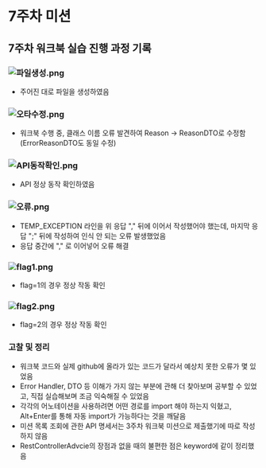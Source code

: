 # 7주차 미션

## 7주차 워크북 실습 진행 과정 기록

### ![파일생성.png](../../../../Users/%EB%B0%95%EC%9D%80%EC%84%9C/Documents/%EC%B9%B4%EC%B9%B4%EC%98%A4%ED%86%A1%20%EB%B0%9B%EC%9D%80%20%ED%8C%8C%EC%9D%BC/%ED%8C%8C%EC%9D%BC%EC%83%9D%EC%84%B1.png)
- 주어진 대로 파일을 생성하였음

### ![오타수정.png](../../../../Users/%EB%B0%95%EC%9D%80%EC%84%9C/Documents/%EC%B9%B4%EC%B9%B4%EC%98%A4%ED%86%A1%20%EB%B0%9B%EC%9D%80%20%ED%8C%8C%EC%9D%BC/%EC%98%A4%ED%83%80%EC%88%98%EC%A0%95.png)
- 워크북 수행 중, 클래스 이름 오류 발견하여 Reason -> ReasonDTO로 수정함 (ErrorReasonDTO도 동일 수정)

### ![API동작확인.png](../../../../Users/%EB%B0%95%EC%9D%80%EC%84%9C/Documents/%EC%B9%B4%EC%B9%B4%EC%98%A4%ED%86%A1%20%EB%B0%9B%EC%9D%80%20%ED%8C%8C%EC%9D%BC/API%EB%8F%99%EC%9E%91%ED%99%95%EC%9D%B8.png)
- API 정상 동작 확인하였음

### ![오류.png](../../../../Users/%EB%B0%95%EC%9D%80%EC%84%9C/Documents/%EC%B9%B4%EC%B9%B4%EC%98%A4%ED%86%A1%20%EB%B0%9B%EC%9D%80%20%ED%8C%8C%EC%9D%BC/%EC%98%A4%EB%A5%98.png)
- TEMP_EXCEPTION 라인을 위 응답 "," 뒤에 이어서 작성했어야 했는데, 마지막 응답 ";" 뒤에 작성하여 인식 안 되는 오류 발생했었음
- 응답 중간에 "," 로 이어넣어 오류 해결

### ![flag1.png](../../../../Users/%EB%B0%95%EC%9D%80%EC%84%9C/Documents/%EC%B9%B4%EC%B9%B4%EC%98%A4%ED%86%A1%20%EB%B0%9B%EC%9D%80%20%ED%8C%8C%EC%9D%BC/flag1.png)
- flag=1의 경우 정상 작동 확인

### ![flag2.png](../../../../Users/%EB%B0%95%EC%9D%80%EC%84%9C/Documents/%EC%B9%B4%EC%B9%B4%EC%98%A4%ED%86%A1%20%EB%B0%9B%EC%9D%80%20%ED%8C%8C%EC%9D%BC/flag2.png)
- flag=2의 경우 정상 작동 확인

### 고찰 및 정리
- 워크북 코드와 실제 github에 올라가 있는 코드가 달라서 예상치 못한 오류가 몇 있었음
- Error Handler, DTO 등 이해가 가지 않는 부분에 관해 더 찾아보며 공부할 수 있었고, 직접 실습해보며 조금 익숙해질 수 있었음
- 각각의 어노테이션을 사용하려면 어떤 경로를 import 해야 하는지 익혔고, Alt+Enter를 통해 자동 import가 가능하다는 것을 깨달음
- 미션 목록 조회에 관한 API 명세서는 3주차 워크북 미션으로 제출했기에 따로 작성하지 않음
- RestControllerAdvcie의 장점과 없을 때의 불편한 점은 keyword에 같이 정리했음

